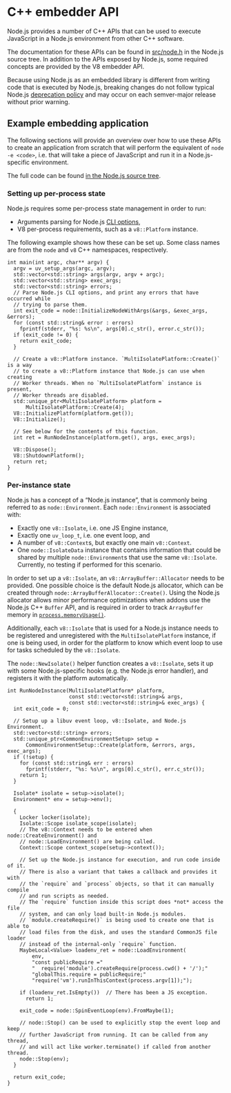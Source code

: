 # C++ embedder API

Node.js provides a number of C++ APIs that can be used to execute JavaScript in a Node.js environment from other C++ software.

The documentation for these APIs can be found in [src/node.h](https://github.com/nodejs/node/blob/HEAD/src/node.h) in the Node.js source tree. In addition to the APIs exposed by Node.js, some required concepts are provided by the V8 embedder API.

Because using Node.js as an embedded library is different from writing code that is executed by Node.js, breaking changes do not follow typical Node.js [deprecation policy](deprecations.md) and may occur on each semver-major release without prior warning.

## Example embedding application

The following sections will provide an overview over how to use these APIs to create an application from scratch that will perform the equivalent of `node -e <code>`, i.e. that will take a piece of JavaScript and run it in a Node.js-specific environment.

The full code can be found [in the Node.js source tree](https://github.com/nodejs/node/blob/HEAD/test/embedding/embedtest.cc).

### Setting up per-process state

Node.js requires some per-process state management in order to run:

- Arguments parsing for Node.js [CLI options](cli.md),
- V8 per-process requirements, such as a `v8::Platform` instance.

The following example shows how these can be set up. Some class names are from the `node` and `v8` C++ namespaces, respectively.

    int main(int argc, char** argv) {
      argv = uv_setup_args(argc, argv);
      std::vector<std::string> args(argv, argv + argc);
      std::vector<std::string> exec_args;
      std::vector<std::string> errors;
      // Parse Node.js CLI options, and print any errors that have occurred while
      // trying to parse them.
      int exit_code = node::InitializeNodeWithArgs(&args, &exec_args, &errors);
      for (const std::string& error : errors)
        fprintf(stderr, "%s: %s\n", args[0].c_str(), error.c_str());
      if (exit_code != 0) {
        return exit_code;
      }

      // Create a v8::Platform instance. `MultiIsolatePlatform::Create()` is a way
      // to create a v8::Platform instance that Node.js can use when creating
      // Worker threads. When no `MultiIsolatePlatform` instance is present,
      // Worker threads are disabled.
      std::unique_ptr<MultiIsolatePlatform> platform =
          MultiIsolatePlatform::Create(4);
      V8::InitializePlatform(platform.get());
      V8::Initialize();

      // See below for the contents of this function.
      int ret = RunNodeInstance(platform.get(), args, exec_args);

      V8::Dispose();
      V8::ShutdownPlatform();
      return ret;
    }

### Per-instance state

Node.js has a concept of a “Node.js instance”, that is commonly being referred to as `node::Environment`. Each `node::Environment` is associated with:

- Exactly one `v8::Isolate`, i.e. one JS Engine instance,
- Exactly one `uv_loop_t`, i.e. one event loop, and
- A number of `v8::Context`s, but exactly one main `v8::Context`.
- One `node::IsolateData` instance that contains information that could be shared by multiple `node::Environment`s that use the same `v8::Isolate`. Currently, no testing if performed for this scenario.

In order to set up a `v8::Isolate`, an `v8::ArrayBuffer::Allocator` needs to be provided. One possible choice is the default Node.js allocator, which can be created through `node::ArrayBufferAllocator::Create()`. Using the Node.js allocator allows minor performance optimizations when addons use the Node.js C++ `Buffer` API, and is required in order to track `ArrayBuffer` memory in [`process.memoryUsage()`](process.md#process_process_memoryusage).

Additionally, each `v8::Isolate` that is used for a Node.js instance needs to be registered and unregistered with the `MultiIsolatePlatform` instance, if one is being used, in order for the platform to know which event loop to use for tasks scheduled by the `v8::Isolate`.

The `node::NewIsolate()` helper function creates a `v8::Isolate`, sets it up with some Node.js-specific hooks (e.g. the Node.js error handler), and registers it with the platform automatically.

    int RunNodeInstance(MultiIsolatePlatform* platform,
                        const std::vector<std::string>& args,
                        const std::vector<std::string>& exec_args) {
      int exit_code = 0;

      // Setup up a libuv event loop, v8::Isolate, and Node.js Environment.
      std::vector<std::string> errors;
      std::unique_ptr<CommonEnvironmentSetup> setup =
          CommonEnvironmentSetup::Create(platform, &errors, args, exec_args);
      if (!setup) {
        for (const std::string& err : errors)
          fprintf(stderr, "%s: %s\n", args[0].c_str(), err.c_str());
        return 1;
      }

      Isolate* isolate = setup->isolate();
      Environment* env = setup->env();

      {
        Locker locker(isolate);
        Isolate::Scope isolate_scope(isolate);
        // The v8::Context needs to be entered when node::CreateEnvironment() and
        // node::LoadEnvironment() are being called.
        Context::Scope context_scope(setup->context());

        // Set up the Node.js instance for execution, and run code inside of it.
        // There is also a variant that takes a callback and provides it with
        // the `require` and `process` objects, so that it can manually compile
        // and run scripts as needed.
        // The `require` function inside this script does *not* access the file
        // system, and can only load built-in Node.js modules.
        // `module.createRequire()` is being used to create one that is able to
        // load files from the disk, and uses the standard CommonJS file loader
        // instead of the internal-only `require` function.
        MaybeLocal<Value> loadenv_ret = node::LoadEnvironment(
            env,
            "const publicRequire ="
            "  require('module').createRequire(process.cwd() + '/');"
            "globalThis.require = publicRequire;"
            "require('vm').runInThisContext(process.argv[1]);");

        if (loadenv_ret.IsEmpty())  // There has been a JS exception.
          return 1;

        exit_code = node::SpinEventLoop(env).FromMaybe(1);

        // node::Stop() can be used to explicitly stop the event loop and keep
        // further JavaScript from running. It can be called from any thread,
        // and will act like worker.terminate() if called from another thread.
        node::Stop(env);
      }

      return exit_code;
    }
